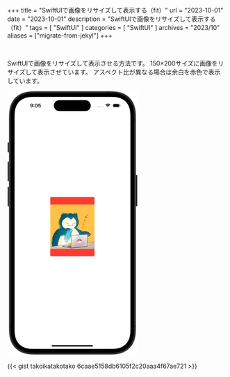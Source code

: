 +++
title = "SwiftUIで画像をリサイズして表示する（fit）"
url = "2023-10-01"
date = "2023-10-01"
description = "SwiftUIで画像をリサイズして表示する（fit）"
tags = [
  "SwiftUI"
]
categories = [
  "SwiftUI"
]
archives = "2023/10"
aliases = ["migrate-from-jekyl"]
+++

<br>

SwiftUIで画像をリサイズして表示させる方法です。
150×200サイズに画像をリサイズして表示させています。
アスペクト比が異なる場合は余白を赤色で表示しています。

<img src="1.png" width="300px" alt="画像をリサイズして表示（fit）">

{{< gist takoikatakotako 6caae5158db6105f2c20aaa4f67ae721 >}}
